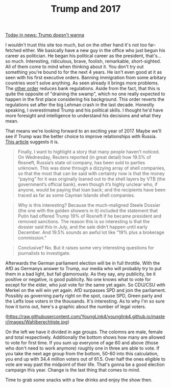 ﻿---
layout: post
title: Trump and 2017
---


[Today in news: Trump doesn't wanna](http://www.rawstory.com/2017/02/he-doesnt-like-this-sht-trump-reportedly-hates-his-job-and-his-staff-after-less-than-a-month/)

I wouldn't trust this site too much, but on the other hand it's not too far-fetched either. We basically have a new guy in the office who just begun his career as politician. He began his political career as the president, that's... so much. Interesting, ridiculous, brave, foolish, remarkable, short-sighted. All of them come to mind when thinking about it. You don't try out something you're bound to for the next 4 years. He isn't even good at it as seen with his first executive orders. Banning immigration from some arbitary countries won't solve anything. As seen already it brings more problems. 
The [other order](http://nypost.com/2017/02/04/trump-scales-back-banking-regulations-with-executive-order/) reduces bank regulations. Aside from the fact, that this is quite the opposite of "draining the swamp", which no one really expected to happen in the first place considering his background. This order reverts the regulations set after the big Lehman crash in the last decade. Honestly speaking, I overestimated Trump and his political skills. I thought he'd have more foresight and intelligence to understand his decisions and what they mean. 

That means we're looking forward to an exciting year of 2017. Maybe we'll see if Trump was the better choice to improve relationships with Russia. [This article](https://medium.com/@yonatanzunger/trial-balloon-for-a-coup-e024990891d5#.pe73xd8py) suggests it is. 

>Finally, I want to highlight a story that many people haven’t noticed. On Wednesday, Reuters reported (in great detail) how 19.5% of Rosneft, Russia’s state oil company, has been sold to parties unknown. This was done through a dizzying array of shell companies, so that the most that can be said with certainty now is that the money “paying” for it was originally loaned out to the shell layers by VTB (the government’s official bank), even though it’s highly unclear who, if anyone, would be paying that loan back; and the recipients have been traced as far as some Cayman Islands shell companies.

>Why is this interesting? Because the much-maligned Steele Dossier (the one with the golden showers in it) included the statement that Putin had offered Trump 19% of Rosneft if he became president and removed sanctions. The reason this is so interesting is that the dossier said this in July, and the sale didn’t happen until early December. And 19.5% sounds an awful lot like “19% plus a brokerage commission.”

>Conclusive? No. But it raises some very interesting questions for journalists to investigate.

Afterwards the German parliament election will be in full throttle. With the AfD as Germanys answer to Trump, our media who will probably try to put them in a bad light, but fail glamorously. As they say, any publicity, be it positive or negative, is good publicity. No one knows what to vote for except for the elder, who just vote for the same yet again. So CDU/CSU with Merkel on the will win yet again. AfD surpasses SPD and join the parliament. Possibly as governing party right on the spot, cause SPD, Green party and the Lefts lose voters in the thousands. It's interesting. 
As to why I'm so sure how it turns out, here's a graphic about the number of legal voters.

(https://raw.githubusercontent.com/YoungLink4/younglink4.github.io/master/images/Wahlberechtigte.jpg)

On the left we have it divided in age groups. The colomns are male, female and total respectively. Additionally the bottom shows how many are allowed to vote for first time. 
If you sum up everyone of age 60 and above (those who don't need to work anymore) roughly one in three are able to vote. If you take the next age group from the bottom, 50-60 into this calculation, you end up with 34.4 million voters out of 61.5. Over half the ones eligible to vote are way past the midpoint of their life. That's gonna be a good election campaign this year. Change is the last thing that comes to mind.

Time to grab some snacks with a few drinks and enjoy the show then.